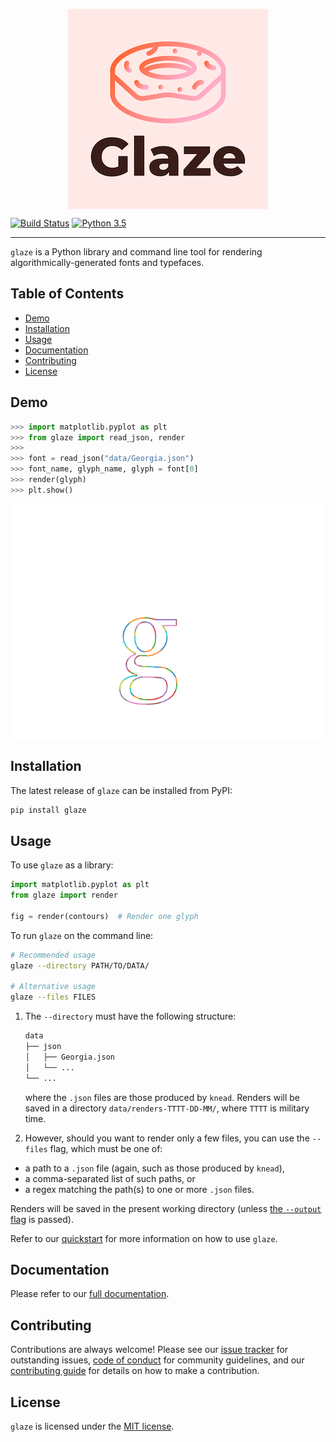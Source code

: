 <p align="center">
<img src="https://raw.githubusercontent.com/font-bakers/glaze/master/docs/img/logo.png" alt="Glaze logo" title="Glaze logo" align="center"></img>
</p>

[![Build Status](https://travis-ci.com/font-bakers/glaze.svg?branch=master)](https://travis-ci.com/font-bakers/glaze)
[![Python 3.5](https://img.shields.io/badge/python-3.5-blue.svg)](https://www.python.org/downloads/release/python-352/)

---

`glaze` is a Python library and command line tool for rendering
algorithmically-generated fonts and typefaces.

## Table of Contents

* [Demo](#Demo)
* [Installation](#Installation)
* [Usage](#Usage)
* [Documentation](#Documentation)
* [Contributing](#Contributing)
* [License](#License)

## Demo

```python
>>> import matplotlib.pyplot as plt
>>> from glaze import read_json, render
>>>
>>> font = read_json("data/Georgia.json")
>>> font_name, glyph_name, glyph = font[0]
>>> render(glyph)
>>> plt.show()
```

<img src="https://raw.githubusercontent.com/font-bakers/glaze/master/docs/img/Georgia.g_lower.png" alt="Rendered glyph (lowercase g)" title="Rendered glyph" align="center"></img>

## Installation

The latest release of `glaze` can be installed from PyPI:

```bash
pip install glaze
```

## Usage

To use `glaze` as a library:

```python
import matplotlib.pyplot as plt
from glaze import render

fig = render(contours)  # Render one glyph
```

To run `glaze` on the command line:

```bash
# Recommended usage
glaze --directory PATH/TO/DATA/

# Alternative usage
glaze --files FILES
```

1. The `--directory` must have the following structure:

   ```bash
   data
   ├── json
   │   ├── Georgia.json
   │   └── ...
   └── ...
   ```

   where the `.json` files are those produced by `knead`. Renders will be saved
   in a directory `data/renders-TTTT-DD-MM/`, where `TTTT` is military time.

1. However, should you want to render only a few files, you can use the
   `--files` flag, which must be one of:
  * a path to a `.json` file (again, such as those produced by `knead`),
  * a comma-separated list of such paths, or
  * a regex matching the path(s) to one or more `.json` files.

  Renders will be saved in the present working directory (unless [the `--output`
  flag](https://font-bakers.github.io/glaze/quickstart/#optional-flags) is
  passed).

Refer to our [quickstart](https://font-bakers.github.io/glaze/quickstart/) for
more information on how to use `glaze`.

## Documentation

Please refer to our [full documentation](https://font-bakers.github.io/glaze/).

## Contributing

Contributions are always welcome! Please see our [issue
tracker](https://github.com/font-bakers/glaze/issues) for outstanding issues,
[code of
conduct](https://github.com/font-bakers/glaze/blob/master/CODE_OF_CONDUCT.md)
for community guidelines, and our [contributing
guide](https://font-bakers.github.io/glaze/contributing/) for details on how to
make a contribution.

## License

`glaze` is licensed under the [MIT
license](https://github.com/font-bakers/glaze/blob/master/LICENSE).
